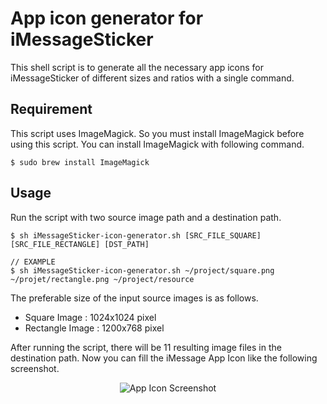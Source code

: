 # App icon generator for iMessageSticker

This shell script is to generate all the necessary app icons for iMessageSticker of different sizes and ratios with a single command. 

## Requirement
This script uses ImageMagick. So you must install ImageMagick before using this script. You can install ImageMagick with following command. 

```
$ sudo brew install ImageMagick
```


## Usage 

Run the script with two source image path and a destination path.

```
$ sh iMessageSticker-icon-generator.sh [SRC_FILE_SQUARE] [SRC_FILE_RECTANGLE] [DST_PATH]

// EXAMPLE
$ sh iMessageSticker-icon-generator.sh ~/project/square.png ~/projet/rectangle.png ~/project/resource

```
The preferable size of the input source images is as follows.

* Square Image : 1024x1024 pixel
* Rectangle Image : 1200x768 pixel 

After running the script, there will be 11 resulting image files in the destination path. Now you can fill the iMessage App Icon like the following screenshot. 

<center><img alt="App Icon Screenshot" src="https://raw.githubusercontent.com/jooeungen/iMessage-sticker-app-icon-generator/master/app_icon_screenshot.png" /></center>




